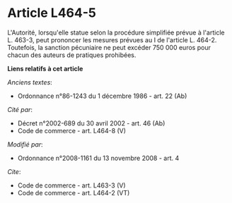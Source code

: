 # Article L464-5

L'Autorité, lorsqu'elle statue selon la procédure simplifiée prévue à l'article L. 463-3, peut prononcer les mesures prévues
au I de l'article L. 464-2. Toutefois, la sanction pécuniaire ne peut excéder 750 000 euros pour chacun des auteurs de
pratiques prohibées.

**Liens relatifs à cet article**

_Anciens textes_:

  - Ordonnance n°86-1243 du 1 décembre 1986 - art. 22 (Ab)

_Cité par_:

  - Décret n°2002-689 du 30 avril 2002 - art. 46 (Ab)
  - Code de commerce - art. L464-8 (V)

_Modifié par_:

  - Ordonnance n°2008-1161 du 13 novembre 2008 - art. 4

_Cite_:

  - Code de commerce - art. L463-3 (V)
  - Code de commerce - art. L464-2 (VT)
